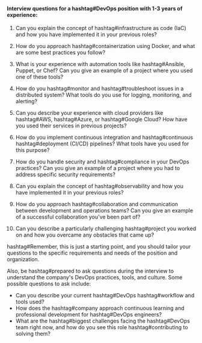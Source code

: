 #### Interview questions for a hashtag#DevOps position with 1-3 years of experience:

1. Can you explain the concept of hashtag#infrastructure as code (IaC) and how you have implemented it in your previous roles?

2. How do you approach hashtag#containerization using Docker, and what are some best practices you follow?

3. What is your experience with automation tools like hashtag#Ansible, Puppet, or Chef? Can you give an example of a project where you used one of these tools?

4. How do you hashtag#monitor and hashtag#troubleshoot issues in a distributed system? What tools do you use for logging, monitoring, and alerting?

5. Can you describe your experience with cloud providers like hashtag#AWS, hashtag#Azure, or hashtag#Google Cloud? How have you used their services in previous projects?

6. How do you implement continuous integration and hashtag#continuous hashtag#deployment (CI/CD) pipelines? What tools have you used for this purpose?

7. How do you handle security and hashtag#compliance in your DevOps practices? Can you give an example of a project where you had to address specific security requirements?

8. Can you explain the concept of hashtag#observability and how you have implemented it in your previous roles?

9. How do you approach hashtag#collaboration and communication between development and operations teams? Can you give an example of a successful collaboration you've been part of?

10. Can you describe a particularly challenging hashtag#project you worked on and how you overcame any obstacles that came up?

hashtag#Remember, this is just a starting point, and you should tailor your questions to the specific requirements and needs of the position and organization.

Also, be hashtag#prepared to ask questions during the interview to understand the company's DevOps practices, tools, and culture. Some possible questions to ask include:

- Can you describe your current hashtag#DevOps hashtag#workflow and tools used?
- How does the hashtag#company approach continuous learning and professional development for hashtag#DevOps engineers?
- What are the hashtag#biggest challenges facing the hashtag#DevOps team right now, and how do you see this role hashtag#contributing to solving them?
